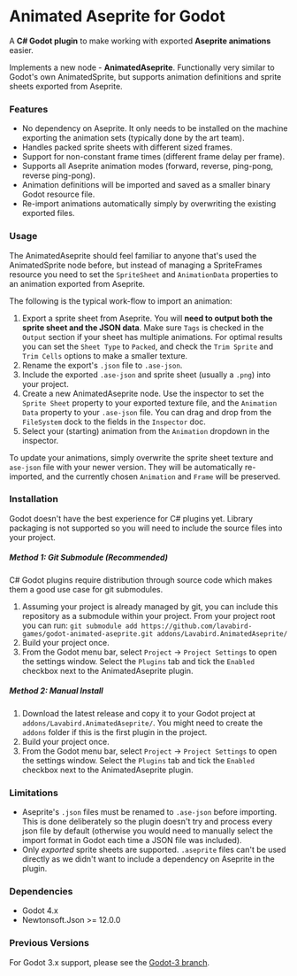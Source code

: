 
# Animated Aseprite for Godot
A **C# Godot plugin** to make working with exported **Aseprite animations** easier.

Implements a new node - **AnimatedAseprite**. Functionally very similar to Godot's own AnimatedSprite, but supports animation definitions and sprite sheets exported from Aseprite.

### Features
 -  No dependency on Aseprite. It only needs to be installed on the machine exporting the animation sets (typically done by the art team).
 - Handles packed sprite sheets with different sized frames.
 - Support for non-constant frame times (different frame delay per frame).
 - Supports all Aseprite animation modes (forward, reverse, ping-pong, reverse ping-pong).
 - Animation definitions will be imported and saved as a smaller binary Godot resource file. 
 - Re-import animations automatically simply by overwriting the existing exported files.

### Usage
The AnimatedAseprite should feel familiar to anyone that's used the AnimatedSprite node before, but instead of managing a SpriteFrames resource you need to set the `SpriteSheet` and `AnimationData` properties to an animation exported from Aseprite.

The following is the typical work-flow to import an animation:

 1. Export a sprite sheet from Aseprite. You will **need to output both the sprite sheet and the JSON data**. Make sure `Tags` is checked in the `Output` section if your sheet has multiple animations. For optimal results you can set the `Sheet Type` to `Packed`, and check the `Trim Sprite` and `Trim Cells` options to make a smaller texture.
 2. Rename the export's `.json` file to `.ase-json`. 
 3. Include the exported `.ase-json` and sprite sheet (usually a `.png`) into your project.
 4. Create a new AnimatedAseprite node. Use the inspector to set the `Sprite Sheet` property to your exported texture file, and the `Animation Data` property to your `.ase-json` file. You can drag and drop from the `FileSystem` dock to the fields in the `Inspector` doc.
 5. Select your (starting) animation from the `Animation` dropdown in the inspector.

To update your animations, simply overwrite the sprite sheet texture and `ase-json` file with your newer version. They will be automatically re-imported, and the currently chosen `Animation` and `Frame` will be preserved.
 
### Installation

Godot doesn't have the best experience for C# plugins yet. Library packaging is not supported so you will need to include the source files into your project.

##### Method 1: Git Submodule (Recommended)
C# Godot plugins require distribution through source code which makes them a good use case for git submodules.
 1. Assuming your project is already managed by git, you can include this repository as a submodule within your project. From your project root you can run: `git submodule add https://github.com/lavabird-games/godot-animated-aseprite.git addons/Lavabird.AnimatedAseprite/`
 2. Build your project once.
 3. From the Godot menu bar, select `Project` -> `Project Settings` to open the settings window. Select the `Plugins` tab and tick the `Enabled` checkbox next to the AnimatedAseprite plugin.

##### Method 2: Manual Install
 1. Download the latest release and copy it to your Godot project at `addons/Lavabird.AnimatedAseprite/`. You might need to create the `addons` folder if this is the first plugin in the project.
 2. Build your project once.
 3. From the Godot menu bar, select `Project` -> `Project Settings` to open the settings window. Select the `Plugins` tab and tick the `Enabled` checkbox next to the AnimatedAseprite plugin.

### Limitations

 - Aseprite's `.json` files must be renamed to `.ase-json` before importing. This is done deliberately so the plugin doesn't try and process every json file by default (otherwise you would need to manually select the import format in Godot each time a JSON file was included).
 - Only *exported* sprite sheets are supported. `.aseprite` files can't be used directly as we didn't want to include a dependency on Aseprite in the plugin.

### Dependencies

 - Godot 4.x
 - Newtonsoft.Json >= 12.0.0

### Previous Versions

For Godot 3.x support, please see the [Godot-3 branch](https://github.com/lavabird-games/godot-animated-aseprite/tree/godot-3).